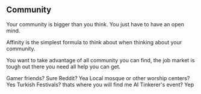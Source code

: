 ## Community

Your community is bigger than you think. You just have to have an open mind. 

Affinity is the simplest formula to think about when thinking about your community.

You want to take advantage of all community you can find, the job market is tough out there you need all help you can get.

Gamer friends? Sure
Reddit? Yea
Local mosque or other worship centers? Yes
Turkish Festivals? thats where you will find me
AI Tinkerer's event? Yep
